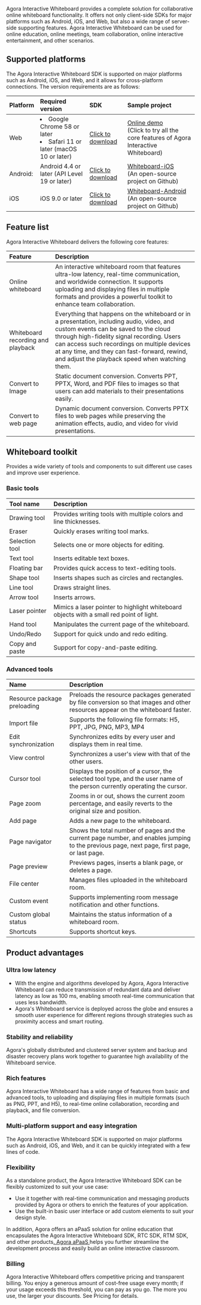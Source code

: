 Agora Interactive Whiteboard provides a complete solution for collaborative online whiteboard functionality. It offers not only client-side SDKs for major platforms such as Android, iOS, and Web, but also a wide range of server-side supporting features. Agora Interactive Whiteboard can be used for online education, online meetings, team collaboration, online interactive entertainment, and other scenarios.

## Supported platforms

The Agora Interactive Whiteboard SDK is supported on major platforms such as Android, iOS, and Web, and it allows for cross-platform connections. The version requirements are as follows:

| Platform | Required version | SDK | Sample project |
| :------ | :------------------------------------------ | :----------------------------------------------------------- | :----------------------------------------------------------- |
| Web | <li>Google Chrome 58 or later<li>Safari 11 or later (macOS 10 or later) | [Click to download](https://www.npmjs.com/package/white-web-sdk) | [Online demo](https://demo.netless.link/)<br>(Click to try all the core features of Agora Interactive Whiteboard) |
| Android: | Android 4.4 or later (API Level 19 or later) | [Click to download](https://github.com/netless-io/whiteboard-android) | [Whiteboard-iOS](https://github.com/netless-io/Whiteboard-iOS)<br>(An open-source project on Github) |
| iOS | iOS 9.0 or later | [Click to download](https://github.com/netless-io/whiteboard-ios) | [Whiteboard-Android](https://github.com/duty-os/white-demo-android)<br>(An open-source project on Github) |

## Feature list

Agora Interactive Whiteboard delivers the following core features:

| Feature | Description |
| :--------------------------------------------- | :----------------------------------------------------------- |
| Online whiteboard | An interactive whiteboard room that features ultra-low latency, real-time communication, and worldwide connection. It supports uploading and displaying files in multiple formats and provides a powerful toolkit to enhance team collaboration. |
| Whiteboard recording and playback | Everything that happens on the whiteboard or in a presentation, including audio, video, and custom events can be saved to the cloud through high-fidelity signal recording. Users can access such recordings on multiple devices at any time, and they can fast-forward, rewind, and adjust the playback speed when watching them. |
| Convert to Image | Static document conversion. Converts PPT, PPTX, Word, and PDF files to images so that users can add materials to their presentations easily. |
| Convert to web page | Dynamic document conversion. Converts PPTX files to web pages while preserving the animation effects, audio, and video for vivid presentations. |

## Whiteboard toolkit

Provides a wide variety of tools and components to suit different use cases and improve user experience.

### Basic tools

| Tool name | Description |
| :--------- | :------------------------------- |
| Drawing tool | Provides writing tools with multiple colors and line thicknesses. |
| Eraser | Quickly erases writing tool marks. |
| Selection tool | Selects one or more objects for editing. |
| Text tool | Inserts editable text boxes. |
| Floating bar | Provides quick access to text-editing tools. |
| Shape tool | Inserts shapes such as circles and rectangles. |
| Line tool | Draws straight lines. |
| Arrow tool | Inserts arrows. |
| Laser pointer | Mimics a laser pointer to highlight whiteboard objects with a small red point of light. |
| Hand tool | Manipulates the current page of the whiteboard. |
| Undo/Redo | Support for quick undo and redo editing. |
| Copy and paste | Support for copy-and-paste editing. |

### Advanced tools

| Name | Description |
| :------------- | :----------------------------------------------------------- |
| Resource package preloading | Preloads the resource packages generated by file conversion so that images and other resources appear on the whiteboard faster. |
| Import file | Supports the following file formats: H5, PPT, JPG, PNG, MP3, MP4 |
| Edit synchronization | Synchronizes edits by every user and displays them in real time. |
| View control | Synchronizes a user's view with that of the other users. |
| Cursor tool | Displays the position of a cursor, the selected tool type, and the user name of the person currently operating the cursor. |
| Page zoom | Zooms in or out, shows the current zoom percentage, and easily reverts to the original size and position. |
| Add page | Adds a new page to the whiteboard. |
| Page navigator | Shows the total number of pages and the current page number, and enables jumping to the previous page, next page, first page, or last page. |
| Page preview | Previews pages, inserts a blank page, or deletes a page. |
| File center | Manages files uploaded in the whiteboard room. |
| Custom event | Supports implementing room message notification and other functions. |
| Custom global status | Maintains the status information of a whiteboard room. |
| Shortcuts | Supports shortcut keys. |

## Product advantages

### Ultra low latency

- With the engine and algorithms developed by Agora, Agora Interactive Whiteboard can reduce transmission of redundant data and deliver latency as low as 100 ms, enabling smooth real-time communication that uses less bandwidth.
- Agora's Whiteboard service is deployed across the globe and ensures a smooth user experience for different regions through strategies such as proximity access and smart routing.

### Stability and reliability

Agora's globally distributed and clustered server system and backup and disaster recovery plans work together to guarantee high availability of the Whiteboard service.

### Rich features

Agora Interactive Whiteboard has a wide range of features from basic and advanced tools, to uploading and displaying files in multiple formats (such as PNG, PPT, and H5), to real-time online collaboration, recording and playback, and file conversion.

### Multi-platform support and easy integration

The Agora Interactive Whiteboard SDK is supported on major platforms such as Android, iOS, and Web, and it can be quickly integrated with a few lines of code.

### Flexibility

As a standalone product, the Agora Interactive Whiteboard SDK can be flexibly customized to suit your use case:

- Use it together with real-time communication and messaging products provided by Agora or others to enrich the features of your application.
- Use the built-in basic user interface or add custom elements to suit your design style.

In addition, Agora offers an aPaaS solution for online education that encapsulates the Agora Interactive Whiteboard SDK, RTC SDK, RTM SDK, and other products[. Agora aPaaS ](https://docs.agora.io/cn/agora-class/landing-page?platform=Android)helps you further streamline the development process and easily build an online interactive classroom.

### Billing

Agora Interactive Whiteboard offers competitive pricing and transparent billing. You enjoy a generous amount of cost-free usage every month; if your usage exceeds this threshold, you can pay as you go. The more you use, the larger your discounts. See Pricing for details[](/cn/whiteboard/billing_whiteboard).